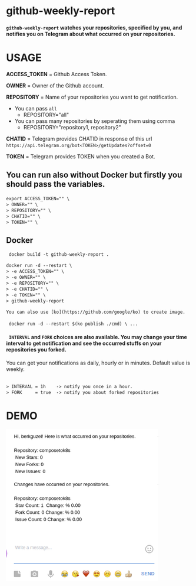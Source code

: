 # github-weekly-report

#### `github-weekly-report` watches your repositories, specified by you, and notifies you on Telegram about what occurred on your repositories.


# USAGE

**ACCESS_TOKEN** = Github Access Token.

**OWNER** = Owner of the Github account.

**REPOSITORY** = Name of your repositories you want to get notification. 
- You can pass  ```all```
    - REPOSITORY="all" 
- You can pass many repositories by seperating them using comma
    - REPOSITORY="repository1, repository2"


**CHATID** = Telegram provides CHATID in response of this url  `https://api.telegram.org/bot<TOKEN>/getUpdates?offset=0` 

**TOKEN** = Telegram provides TOKEN when you created a Bot.

## You can run also without Docker but firstly you should pass the variables.
```
export ACCESS_TOKEN="" \
> OWNER="" \
> REPOSITORY="" \
> CHATID="" \
> TOKEN="" \

```

## Docker 

```
 docker build -t github-weekly-report .
```


```
docker run -d --restart \
> -e ACCESS_TOKEN="" \
> -e OWNER="" \
> -e REPOSITORY="" \
> -e CHATID="" \
> -e TOKEN="" \
> github-weekly-report

```

```
You can also use [ko](https://github.com/google/ko) to create image.
 
 docker run -d --restart $(ko publish ./cmd) \ ...
```

#### ``` INTERVAL```  and ```FORK``` choices are also available. You may change your time interval to get notification and see the occurred stuffs on your repositories you forked. 

You can get your notifications as daily, hourly or in minutes.
Default value is weekly.
```

> INTERVAL = 1h    -> notify you once in a hour.
> FORK     = true  -> notify you about forked repositories 

```

# DEMO

![](docs/demo.png)





